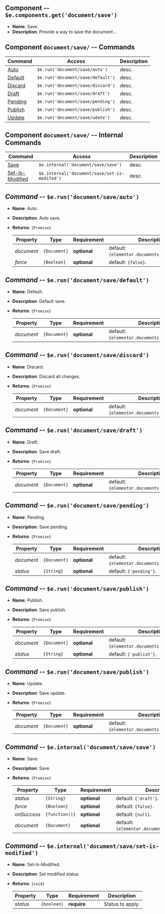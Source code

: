 
## Component -- `$e.components.get('document/save')`

*  **Name**: Save.
*  **Description**: Provide a way to save the document...

## Component `document/save/` -- Commands
| Command                                                                | Access                                             | Description         
|------------------------------------------------------------------------|----------------------------------------------------|-----------------------------------------
| [Auto](#)                                                              | `$e.run('document/save/auto')`                     | desc.
| [Default](#)                                                           | `$e.run('document/save/default')`                  | desc.
| [Discard](#)                                                           | `$e.run('document/save/discard')`                  | desc.
| [Draft](#)                                                             | `$e.run('document/save/draft')`                    | desc.
| [Pending](#)                                                           | `$e.run('document/save/pending')`                  | desc.
| [Publish](#)                                                           | `$e.run('document/save/publish')`                  | desc.
| [Update](#)                                                            | `$e.run('document/save/udate')`                    | desc.

## Component `document/save/` -- Internal Commands
| Command                                                                | Access                                             | Description         
|------------------------------------------------------------------------|----------------------------------------------------|-----------------------------------------
| [Save](#)                                                              | `$e.internal('document/save/save')`                | desc.
| [Set-Is-Modified](#)                                                   | `$e.internal('document/save/set-is-modifed')`      | desc.

## _Command_ -- `$e.run('document/save/auto')`
*  **Name**: Auto.
*  **Description**: Auto save.
*  **Returns**: `{Promise}`

    | Property     | Type                  | Requirement   | Description |
    |---           |---                    |---            |---|
    | _document_   | `{Document}`          | **optional**  | default: `{elementor.documents.getCurrent()}`.
    | _force_      | `{Boolean}`           | **optional**  | default: `{false}`.

## _Command_ -- `$e.run('document/save/default')`
*  **Name**: Default.
*  **Description**: Default save.
*  **Returns**: `{Promise}`

    | Property     | Type                  | Requirement   | Description |
    |---           |---                    |---            |---|
    | _document_   | `{Document}`          | **optional**  | default: `{elementor.documents.getCurrent()}`.

## _Command_ -- `$e.run('document/save/discard')`
*  **Name**: Discard.
*  **Description**: Discard all changes.
*  **Returns**: `{Promise}`

    | Property     | Type                  | Requirement   | Description |
    |---           |---                    |---            |---|
    | _document_   | `{Document}`          | **optional**  | default: `{elementor.documents.getCurrent()}`.


## _Command_ -- `$e.run('document/save/draft')`
*  **Name**: Draft.
*  **Description**: Save draft.
*  **Returns**: `{Promise}`

    | Property     | Type                  | Requirement   | Description |
    |---           |---                    |---            |---|
    | _document_   | `{Document}`          | **optional**  | default: `{elementor.documents.getCurrent()}`.

## _Command_ -- `$e.run('document/save/pending')`
*  **Name**: Pending.
*  **Description**: Save pending.
*  **Returns**: `{Promise}`

    | Property     | Type                  | Requirement   | Description |
    |---           |---                    |---            |---|
    | _document_   | `{Document}`          | **optional**  | default: `{elementor.documents.getCurrent()}`.
    | _status_     | `{String}`            | **optional**  | default: `{'pending'}`.

## _Command_ -- `$e.run('document/save/publish')`
*  **Name**: Publish.
*  **Description**: Save publish.
*  **Returns**: `{Promise}`

    | Property     | Type                  | Requirement   | Description |
    |---           |---                    |---            |---|
    | _document_   | `{Document}`          | **optional**  | default: `{elementor.documents.getCurrent()}`.
    | _status_     | `{String}`            | **optional**  | default: `{'publish'}`.

## _Command_ -- `$e.run('document/save/publish')`
*  **Name**: Update.
*  **Description**: Save update.
*  **Returns**: `{Promise}`

    | Property     | Type                  | Requirement   | Description |
    |---           |---                    |---            |---|
    | _document_   | `{Document}`          | **optional**  | default: `{elementor.documents.getCurrent()}`.


## _Command_ -- `$e.internal('document/save/save')`
*  **Name**: Save.
*  **Description**: Save.
*  **Returns**: `{Promise}`

    | Property     | Type                  | Requirement   | Description |
    |---           |---                    |---            |---|
    | _status_     | `{String}`            | **optional**  | default: `{'draft'}`.
    | _force_      | `{Boolean}`           | **optional**  | default: `{false}`.
    | _onSuccess_  | `{function()}`        | **optional**  | default: `{null}`.
    | _document_   | `{Document}`          | **optional**  | default: `{elementor.documents.getCurrent()}`.

## _Command_ -- `$e.internal('document/save/set-is-modified')`
*  **Name**: Set-Is-Modified.
*  **Description**: Set modified status.
*  **Returns**: `{void}`

    | Property     | Type                  | Requirement   | Description |
    |---           |---                    |---            |---|
    | _status_     | `{boolean}`           | **require**   | Status to apply.
